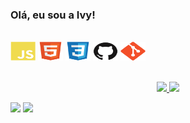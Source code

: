 ### Olá, eu sou a Ivy! 
<br>

  <div style="display: inline_block">
  <img align="center" alt="Rafa-Js" height="30" width="40" src="https://raw.githubusercontent.com/devicons/devicon/master/icons/javascript/javascript-plain.svg">
  <img align="center" alt="Rafa-HTML" height="30" width="40" src="https://raw.githubusercontent.com/devicons/devicon/master/icons/html5/html5-original.svg">
  <img align="center" alt="Rafa-CSS" height="30" width="40" src="https://raw.githubusercontent.com/devicons/devicon/master/icons/css3/css3-original.svg">
  <img align="center" alt="Rafa-CSS" height="30" width="40" src="https://raw.githubusercontent.com/devicons/devicon/master/icons/github/github-original.svg">
  <img align="center" alt="Rafa-CSS" height="30" width="40" src="https://raw.githubusercontent.com/devicons/devicon/master/icons/git/git-original.svg">
  </div>
<br>
<br>
<div align="center">
  <a href="https://github.com/Ivyrch">
  <img height="180em" src="https://github-readme-stats.vercel.app/api?username=Ivyrch&show_icons=true&theme=cobalt&include_all_commits=true&count_private=true"/>
  <img height="180em" src="https://github-readme-stats.vercel.app/api/top-langs/?username=Ivyrch&layout=compact&langs_count=7&theme=cobalt"/></a>
</div>
 
  
  
 
  
  <a href = "mailto:ivyricha@gmail.com"><img src="https://img.shields.io/badge/Gmail-D14836?style=for-the-badge&logo=gmail&logoColor=white" target="_blank"></a>
  <a href="https://www.linkedin.com/in/ivy-richa-30632517a/" target="_blank"><img src="https://img.shields.io/badge/-LinkedIn-%230077B5?style=for-the-badge&logo=linkedin&logoColor=white" target="_blank"></a> 
  



